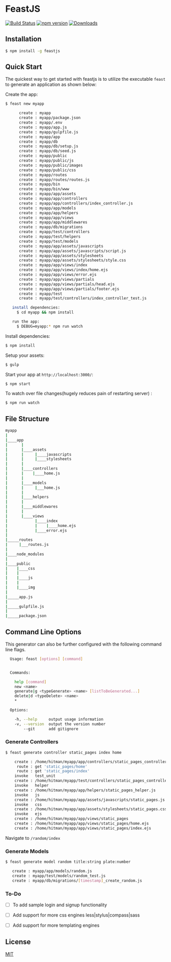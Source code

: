 # FeastJS

[![Build Status](https://travis-ci.org/agrim123/feastjs.svg?branch=master)](https://travis-ci.org/agrim123/feastjs)
[![npm version](http://img.shields.io/npm/v/feastjs.svg)](https://npmjs.org/package/feastjs)
[![Downloads](http://img.shields.io/npm/dm/feastjs.svg)](https://npmjs.org/package/feastjs)

## Installation

```sh
$ npm install -g feastjs
```

## Quick Start

The quickest way to get started with feastjs is to utilize the executable `feast` to generate an application as shown below:

Create the app:

```bash
$ feast new myapp

      create : myapp
      create : myapp/package.json
      create : myapp/.env
      create : myapp/app.js
      create : myapp/gulpfile.js
      create : myapp/app
      create : myapp/db
      create : myapp/db/setup.js
      create : myapp/db/seed.js
      create : myapp/public
      create : myapp/public/js
      create : myapp/public/images
      create : myapp/public/css
      create : myapp/routes
      create : myapp/routes/routes.js
      create : myapp/bin
      create : myapp/bin/www
      create : myapp/app/assets
      create : myapp/app/controllers
      create : myapp/app/controllers/index_controller.js
      create : myapp/app/models
      create : myapp/app/helpers
      create : myapp/app/views
      create : myapp/app/middlewares
      create : myapp/db/migrations
      create : myapp/test/controllers
      create : myapp/test/helpers
      create : myapp/test/models
      create : myapp/app/assets/javascripts
      create : myapp/app/assets/javascripts/script.js
      create : myapp/app/assets/stylesheets
      create : myapp/app/assets/stylesheets/style.css
      create : myapp/app/views/index
      create : myapp/app/views/index/home.ejs
      create : myapp/app/views/error.ejs
      create : myapp/app/views/partials
      create : myapp/app/views/partials/head.ejs
      create : myapp/app/views/partials/footer.ejs
      create : myapp/test
      create : myapp/test/controllers/index_controller_test.js

   install dependencies:
     $ cd myapp && npm install

   run the app:
     $ DEBUG=myapp:* npm run watch


```

Install dependencies:

```bash
$ npm install
```

Setup your assets:
```bash
$ gulp
```
Start your app at `http://localhost:3000/`:

```bash
$ npm start
```

To watch over file changes(hugely reduces pain of restarting server) :

```bash
$ npm run watch
```


## File Structure

```bash
myapp
|
|____app
|      |
|      |____assets
|      |     |____javascripts
|      |     |____stylesheets
|      |
|      |____controllers
|      |    |____home.js
|      |
|      |____models
|      |     |___home.js
|      |
|      |____helpers
|      |
|      |____middlewares
|      |
|      |____views
|            |____index
|            |    |____home.ejs
|            |____error.ejs
|
|_____routes
|     |___routes.js
|
|____node_modules
|
|____public
|    |____css
|    |
|    |____js
|    |
|    |____img
|
|_____app.js
|
|_____gulpfile.js
|
|_____package.json

```
## Command Line Options

This generator can also be further configured with the following command line flags.
```bash
  Usage: feast [options] [command]


  Commands:

    help [command]
    new <name>
    generate|g <typeGenerate> <name> [listToBeGenerated...]
    delete|d <typeDelete> <name>
    *

  Options:

    -h, --help     output usage information
    -v, --version  output the version number
        --git      add gitignore
```

### Generate Controllers

```bash
$ feast generate controller static_pages index home

    create : /home/hitman/myapp/app/controllers/static_pages_controller.js
     route : get 'static_pages/home'
     route : get 'static_pages/index'
    invoke   test_unit
    create : /home/hitman/myapp/test/controllers/static_pages_controller_test.js
    invoke   helper
    create : /home/hitman/myapp/app/helpers/static_pages_helper.js
    invoke   js
    create : /home/hitman/myapp/app/assets/javascripts/static_pages.js
    invoke   css
    create : /home/hitman/myapp/app/assets/stylesheets/static_pages.css
    invoke   ejs
    create : /home/hitman/myapp/app/views/static_pages
    create : /home/hitman/myapp/app/views/static_pages/home.ejs
    create : /home/hitman/myapp/app/views/static_pages/index.ejs


```
Navigate to `/random/index`

### Generate Models

```bash
$ feast generate model random title:string plate:number

   create : myapp/app/models/random.js
   create : myapp/test/models/random_test.js
   create : myapp/db/migrations/[timestamp]_create_random.js

```

### To-Do

- [ ] To add sample login and signup functionality
- [ ] Add support for more css engines less|stylus|compass|sass
- [ ] Add support for more templating engines


## License

[MIT](LICENSE)

[downloads-url]: https://npmjs.org/package/feastjs
